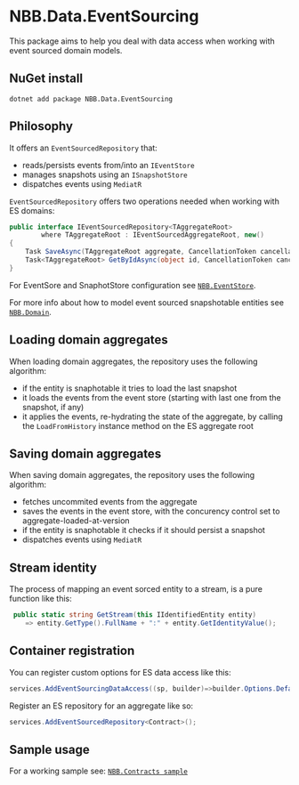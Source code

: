 NBB.Data.EventSourcing
===============

This package aims to help you deal with data access when working with event sourced domain models.

NuGet install
----------------
```
dotnet add package NBB.Data.EventSourcing
```

Philosophy
----------------
It offers an `EventSourcedRepository` that:
* reads/persists events from/into an `IEventStore`
* manages snapshots using an `ISnapshotStore`
* dispatches events using `MediatR`

`EventSourcedRepository` offers two operations needed when working with ES domains:
```csharp
public interface IEventSourcedRepository<TAggregateRoot>
        where TAggregateRoot : IEventSourcedAggregateRoot, new()
{
    Task SaveAsync(TAggregateRoot aggregate, CancellationToken cancellationToken = default(CancellationToken));
    Task<TAggregateRoot> GetByIdAsync(object id, CancellationToken cancellationToken = default(CancellationToken));
}
```

For EventSore and SnaphotStore configuration see [`NBB.EventStore`](../EventStore/#readme).

For more info about how to model event sourced snapshotable entities see [`NBB.Domain`](../Domain/#readme).


Loading domain aggregates
-------------
When loading domain aggregates, the repository uses the following algorithm:
* if the entity is snaphotable it tries to load the last snapshot
* it loads the events from the event store (starting with last one from the snapshot, if any)
* it applies the events, re-hydrating the state of the aggregate, by  calling the `LoadFromHistory` instance method on the ES aggregate root

Saving domain aggregates
-------------
When saving domain aggregates, the repository uses the following algorithm:
* fetches uncommited events from the aggregate
* saves the events in the event store, with the concurency control set to aggregate-loaded-at-version
* if the entity is snaphotable it checks if it should persist a snapshot
* dispatches events using `MediatR`


Stream identity
-------------
The process of mapping an event sorced entity to a stream, is a pure function like this:
```csharp
 public static string GetStream(this IIdentifiedEntity entity)
    => entity.GetType().FullName + ":" + entity.GetIdentityValue();
```

Container registration
-------------

You can register custom options for ES data access like this:

```csharp
services.AddEventSourcingDataAccess((sp, builder)=>builder.Options.DefaultSnapshotVersionFrequency = 5)
```

Register an ES repository for an aggregate like so:
```csharp
services.AddEventSourcedRepository<Contract>();
```

Sample usage
-------------
For a working sample see: [`NBB.Contracts sample`](../../../samples/MicroServices/NBB.Contracts/#readme)


